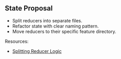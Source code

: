 ## State Proposal

* Split reducers into separate files.
* Refactor state with clear naming pattern.
* Move reducers to their specific feature directory.

Resources:
- [Splitting Reducer Logic](https://redux.js.org/recipes/structuringreducers/splittingreducerlogic)

